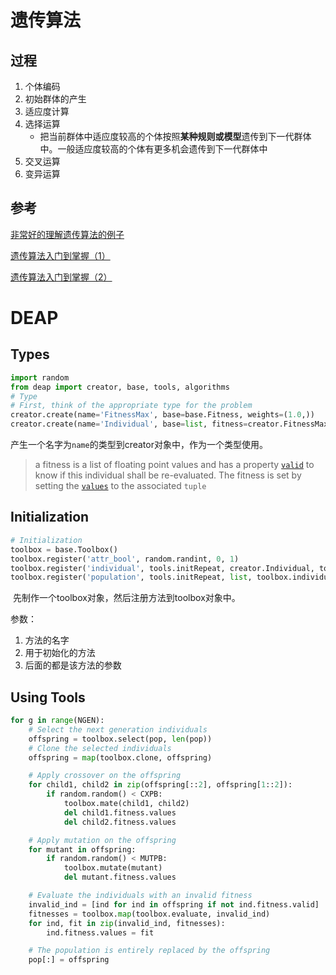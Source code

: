 # 遗传算法

## 过程

1. 个体编码
2. 初始群体的产生
3. 适应度计算
4. 选择运算
   * 把当前群体中适应度较高的个体按照**某种规则或模型**遗传到下一代群体中。一般适应度较高的个体有更多机会遗传到下一代群体中
5. 交叉运算
6. 变异运算

## 参考

[非常好的理解遗传算法的例子](http://blog.csdn.net/b2b160/article/details/4680853)

[遗传算法入门到掌握（1）](http://blog.csdn.net/emiyasstar__/article/details/6938608)

[遗传算法入门到掌握（2）](http://blog.csdn.net/emiyasstar__/article/details/6938715)

# DEAP

## Types

```python
import random
from deap import creator, base, tools, algorithms
# Type
# First, think of the appropriate type for the problem
creator.create(name='FitnessMax', base=base.Fitness, weights=(1.0,))
creator.create(name='Individual', base=list, fitness=creator.FitnessMax)
```

​	产生一个名字为`name`的类型到creator对象中，作为一个类型使用。

>a fitness is a list of floating point values and has a property [`valid`](http://deap.readthedocs.io/en/master/api/base.html#deap.base.Fitness.valid) to know if this individual shall be re-evaluated. The fitness is set by setting the [`values`](http://deap.readthedocs.io/en/master/api/base.html#deap.base.Fitness.values) to the associated `tuple`

## Initialization

```python
# Initialization
toolbox = base.Toolbox()
toolbox.register('attr_bool', random.randint, 0, 1)
toolbox.register('individual', tools.initRepeat, creator.Individual, toolbox.attr_bool, n=IND_SIZE)
toolbox.register('population', tools.initRepeat, list, toolbox.individual)
```

​	先制作一个toolbox对象，然后注册方法到toolbox对象中。

参数：

1. 方法的名字
2. 用于初始化的方法
3. 后面的都是该方法的参数





## Using Tools

```python
for g in range(NGEN):
    # Select the next generation individuals
    offspring = toolbox.select(pop, len(pop))
    # Clone the selected individuals
    offspring = map(toolbox.clone, offspring)

    # Apply crossover on the offspring
    for child1, child2 in zip(offspring[::2], offspring[1::2]):
        if random.random() < CXPB:
            toolbox.mate(child1, child2)
            del child1.fitness.values
            del child2.fitness.values

    # Apply mutation on the offspring
    for mutant in offspring:
        if random.random() < MUTPB:
            toolbox.mutate(mutant)
            del mutant.fitness.values

    # Evaluate the individuals with an invalid fitness
    invalid_ind = [ind for ind in offspring if not ind.fitness.valid]
    fitnesses = toolbox.map(toolbox.evaluate, invalid_ind)
    for ind, fit in zip(invalid_ind, fitnesses):
        ind.fitness.values = fit

    # The population is entirely replaced by the offspring
    pop[:] = offspring
```

